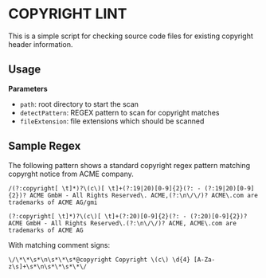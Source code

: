 # COPYRIGHT LINT

This is a simple script for checking source code files for existing copyright header information.

## Usage

**Parameters**

- `path`: root directory to start the scan
- `detectPattern`: REGEX pattern to scan for copyright matches
- `fileExtension`: file extensions which should be scanned

## Sample Regex

The following pattern shows a standard copyright regex pattern matching copyrght notice from ACME company.

```
/(?:copyright[ \t]*)?\(c\)[ \t]+(?:19|20)[0-9]{2}(?: - (?:19|20)[0-9]{2})? ACME GmbH - All Rights Reserved\. ACME,(?:\n\/\/)? ACME\.com are trademarks of ACME AG/gmi

```

```
(?:copyright[ \t]*)?\(c\)[ \t]+(?:20)[0-9]{2}(?: - (?:20)[0-9]{2})? ACME GmbH - All Rights Reserved\.(?:\n\/\/)? ACME, ACME\.com are trademarks of ACME AG
```

With matching comment signs:

```
\/\*\*\s*\n\s*\*\s*@copyright Copyright \(c\) \d{4} [A-Za-z\s]+\s*\n\s*\*\s*\*\/
```
